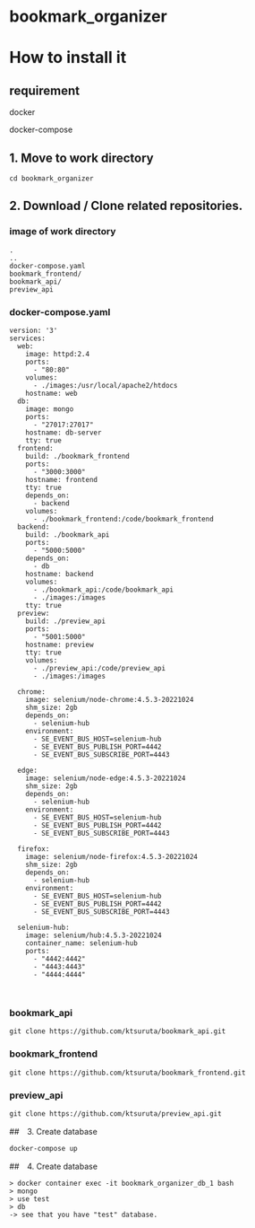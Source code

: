 # bookmark_organizer

# How to install it
## requirement
docker

docker-compose

## 1. Move to work directory
```
cd bookmark_organizer
```

## 2. Download / Clone related repositories.
### image of work directory

```
.
..
docker-compose.yaml
bookmark_frontend/
bookmark_api/
preview_api
```


### docker-compose.yaml
```
version: '3'
services:
  web:
    image: httpd:2.4
    ports: 
      - "80:80"
    volumes:
      - ./images:/usr/local/apache2/htdocs
    hostname: web
  db:
    image: mongo
    ports: 
      - "27017:27017"
    hostname: db-server
    tty: true
  frontend:
    build: ./bookmark_frontend
    ports:
      - "3000:3000"
    hostname: frontend 
    tty: true
    depends_on:
      - backend
    volumes:
      - ./bookmark_frontend:/code/bookmark_frontend
  backend:
    build: ./bookmark_api
    ports:
      - "5000:5000"
    depends_on:
      - db
    hostname: backend
    volumes:
      - ./bookmark_api:/code/bookmark_api
      - ./images:/images
    tty: true
  preview:
    build: ./preview_api
    ports:
      - "5001:5000"
    hostname: preview
    tty: true
    volumes:
      - ./preview_api:/code/preview_api
      - ./images:/images

  chrome:
    image: selenium/node-chrome:4.5.3-20221024
    shm_size: 2gb
    depends_on:
      - selenium-hub
    environment:
      - SE_EVENT_BUS_HOST=selenium-hub
      - SE_EVENT_BUS_PUBLISH_PORT=4442
      - SE_EVENT_BUS_SUBSCRIBE_PORT=4443

  edge:
    image: selenium/node-edge:4.5.3-20221024
    shm_size: 2gb
    depends_on:
      - selenium-hub
    environment:
      - SE_EVENT_BUS_HOST=selenium-hub
      - SE_EVENT_BUS_PUBLISH_PORT=4442
      - SE_EVENT_BUS_SUBSCRIBE_PORT=4443

  firefox:
    image: selenium/node-firefox:4.5.3-20221024
    shm_size: 2gb
    depends_on:
      - selenium-hub
    environment:
      - SE_EVENT_BUS_HOST=selenium-hub
      - SE_EVENT_BUS_PUBLISH_PORT=4442
      - SE_EVENT_BUS_SUBSCRIBE_PORT=4443

  selenium-hub:
    image: selenium/hub:4.5.3-20221024
    container_name: selenium-hub
    ports:
      - "4442:4442"
      - "4443:4443"
      - "4444:4444"



```

### bookmark_api
```
git clone https://github.com/ktsuruta/bookmark_api.git
```

### bookmark_frontend
```
git clone https://github.com/ktsuruta/bookmark_frontend.git
```

### preview_api
```
git clone https://github.com/ktsuruta/preview_api.git
```


##　3. Create database
```
docker-compose up
```

##　4. Create database
```
> docker container exec -it bookmark_organizer_db_1 bash
> mongo
> use test
> db
-> see that you have "test" database.

```


